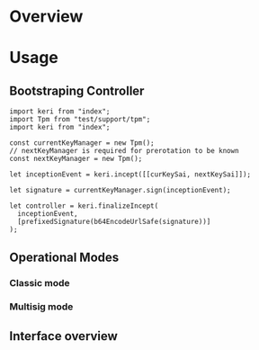 # Overview

# Usage

## Bootstraping Controller

```
import keri from "index";
import Tpm from "test/support/tpm";
import keri from "index";

const currentKeyManager = new Tpm();
// nextKeyManager is required for prerotation to be known
const nextKeyManager = new Tpm();

let inceptionEvent = keri.incept([[curKeySai, nextKeySai]]);

let signature = currentKeyManager.sign(inceptionEvent);

let controller = keri.finalizeIncept(
  inceptionEvent,
  [prefixedSignature(b64EncodeUrlSafe(signature))]
);
```

## Operational Modes

### Classic mode

### Multisig mode

## Interface overview
